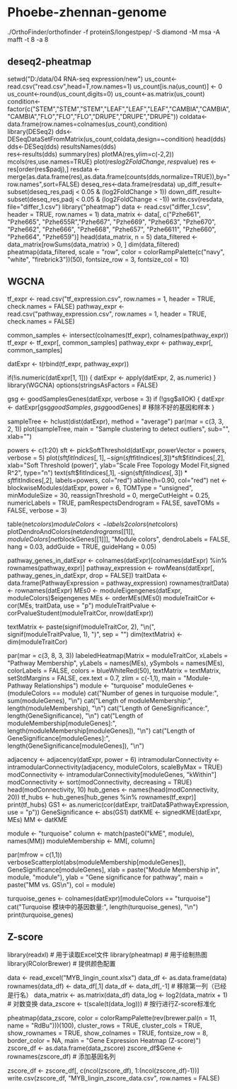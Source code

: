 # Phoebe-zhennan-genome

./OrthoFinder/orthofinder -f proteinS/longestpep/ -S diamond -M msa -A mafft -t 8 -a 8



## deseq2-pheatmap
setwd("D:/data/04 RNA-seq expression/new")
us_count<-read.csv("read.csv",head=T,row.names=1) 
us_count[is.na(us_count)] <- 0 
us_count<-round(us_count,digits=0) 
us_count<-as.matrix(us_count) 
condition<-factor(c("STEM","STEM","STEM","LEAF","LEAF","LEAF","CAMBIA","CAMBIA","CAMBIA","FLO","FLO","FLO","DRUPE","DRUPE","DRUPE"))
coldata<-data.frame(row.names=colnames(us_count),condition)  
library(DESeq2) 
dds<-DESeqDataSetFromMatrix(us_count,coldata,design=~condition)
head(dds)
dds<-DESeq(dds) 
resultsNames(dds)  
res<-results(dds) 
summary(res)
plotMA(res,ylim=c(-2,2)) 
mcols(res,use.names=TRUE)
plot(res$log2FoldChange,res$pvalue) 
res <- res[order(res$padj),]
resdata <-merge(as.data.frame(res),as.data.frame(counts(dds,normalize=TRUE)),by="row.names",sort=FALSE)
deseq_res<-data.frame(resdata)
up_diff_result<-subset(deseq_res,padj < 0.05 & (log2FoldChange > 1)) 
down_diff_result<-subset(deseq_res,padj < 0.05 & (log2FoldChange < -1)) 
write.csv(resdata, file="differ_1.csv")
library("pheatmap")
data <- read.csv("differ_1.csv", header = TRUE, row.names = 1)
data_matrix <- data[, c("Pzhe661", "Pzhe665", "Pzhe655R","Pzhe667", "Pzhe669", "Pzhe663", "Pzhe670", 
                        "Pzhe662", "Pzhe666", "Pzhe668", "Pzhe657", "Pzhe6611", "Pzhe660", 
                        "Pzhe664", "Pzhe659")]
head(data_matrix, n = 5)
data_filtered <- data_matrix[rowSums(data_matrix) > 0, ]
dim(data_filtered)
pheatmap(data_filtered, 
         scale = "row", 
         color = colorRampPalette(c("navy", "white", "firebrick3"))(50), 
         fontsize_row = 3, 
         fontsize_col = 10)

## WGCNA
tf_expr <- read.csv("tf_expression.csv", row.names = 1, header = TRUE, check.names = FALSE)
pathway_expr <- read.csv("pathway_expression.csv", row.names = 1, header = TRUE, check.names = FALSE)


common_samples <- intersect(colnames(tf_expr), colnames(pathway_expr))
tf_expr <- tf_expr[, common_samples]
pathway_expr <- pathway_expr[, common_samples]

datExpr <- t(rbind(tf_expr, pathway_expr))


if(!is.numeric(datExpr[1, 1])) {
  datExpr <- apply(datExpr, 2, as.numeric)
}
library(WGCNA)
options(stringsAsFactors = FALSE)

gsg <- goodSamplesGenes(datExpr, verbose = 3)
if (!gsg$allOK) {
  datExpr <- datExpr[gsg$goodSamples, gsg$goodGenes] # 移除不好的基因和样本
}

sampleTree <- hclust(dist(datExpr), method = "average")
par(mar = c(3, 3, 2, 1))
plot(sampleTree, main = "Sample clustering to detect outliers", sub="", xlab="")

powers <- c(1:20)
sft <- pickSoftThreshold(datExpr, powerVector = powers, verbose = 5)
plot(sft$fitIndices[,1], -sign(sft$fitIndices[,3])*sft$fitIndices[,2],
     xlab="Soft Threshold (power)", ylab="Scale Free Topology Model Fit,signed R^2", type="n")
text(sft$fitIndices[,1], -sign(sft$fitIndices[,3])*sft$fitIndices[,2],
     labels=powers, col="red")
abline(h=0.90, col="red") 
net <- blockwiseModules(datExpr,
                        power = 6, 
                        TOMType = "unsigned",
                        minModuleSize = 30,
                        reassignThreshold = 0,
                        mergeCutHeight = 0.25,
                        numericLabels = TRUE,
                        pamRespectsDendrogram = FALSE,
                        saveTOMs = FALSE,
                        verbose = 3)

table(net$colors)
moduleColors <- labels2colors(net$colors)
plotDendroAndColors(net$dendrograms[[1]], moduleColors[net$blockGenes[[1]]],
                    "Module colors",
                    dendroLabels = FALSE, hang = 0.03,
                    addGuide = TRUE, guideHang = 0.05)

pathway_genes_in_datExpr <- colnames(datExpr)[colnames(datExpr) %in% rownames(pathway_expr)]
pathway_expression <- rowMeans(datExpr[, pathway_genes_in_datExpr, drop = FALSE])
traitData <- data.frame(PathwayExpression = pathway_expression)
rownames(traitData) <- rownames(datExpr)
MEs0 <- moduleEigengenes(datExpr, moduleColors)$eigengenes
MEs <- orderMEs(MEs0) 
moduleTraitCor <- cor(MEs, traitData, use = "p")
moduleTraitPvalue <- corPvalueStudent(moduleTraitCor, nrow(datExpr))

textMatrix <- paste(signif(moduleTraitCor, 2), "\n(",
                    signif(moduleTraitPvalue, 1), ")", sep = "")
dim(textMatrix) <- dim(moduleTraitCor)

par(mar = c(3, 8, 3, 3))
labeledHeatmap(Matrix = moduleTraitCor,
               xLabels = "Pathway Membership",
               yLabels = names(MEs),
               ySymbols = names(MEs),
               colorLabels = FALSE,
               colors = blueWhiteRed(50),
               textMatrix = textMatrix,
               setStdMargins = FALSE,
               cex.text = 0.7,
               zlim = c(-1,1),
               main = "Module-Pathway Relationships")
module <- "turquoise"
moduleGenes <- (moduleColors == module) 
cat("Number of genes in turquoise module:", sum(moduleGenes), "\n")
cat("Length of moduleMembership:", length(moduleMembership), "\n")
cat("Length of GeneSignificance:", length(GeneSignificance), "\n")
cat("Length of moduleMembership[moduleGenes]:", length(moduleMembership[moduleGenes]), "\n")
cat("Length of GeneSignificance[moduleGenes]:", length(GeneSignificance[moduleGenes]), "\n")

adjacency <- adjacency(datExpr, power = 6)
intramodularConnectivity <- intramodularConnectivity(adjacency, moduleColors, scaleByMax = TRUE)
modConnectivity <- intramodularConnectivity[moduleGenes, "kWithin"]
modConnectivity <- sort(modConnectivity, decreasing = TRUE)
head(modConnectivity, 10)
hub_genes <- names(head(modConnectivity, 20))
tf_hubs <- hub_genes[hub_genes %in% rownames(tf_expr)]
print(tf_hubs)
GS1 <- as.numeric(cor(datExpr, traitData$PathwayExpression, use = "p"))
GeneSignificance <- abs(GS1)
datKME <- signedKME(datExpr, MEs)
MM <- datKME

module <- "turquoise"
column <- match(paste0("kME", module), names(MM))
moduleMembership <- MM[, column]

par(mfrow = c(1,1))
verboseScatterplot(abs(moduleMembership[moduleGenes]),
                   GeneSignificance[moduleGenes],
                   xlab = paste("Module Membership in", module, "module"),
                   ylab = "Gene significance for pathway",
                   main = paste("MM vs. GS\n"),
                   col = module)

turquoise_genes <- colnames(datExpr)[moduleColors == "turquoise"]
cat("Turquoise 模块中的基因数量:", length(turquoise_genes), "\n")
print(turquoise_genes)

## Z-score
library(readxl)    # 用于读取Excel文件
library(pheatmap)  # 用于绘制热图
library(RColorBrewer) # 提供颜色配置

data <- read_excel("MYB_lingin_count.xlsx")
data_df <- as.data.frame(data)
rownames(data_df) <- data_df[,1]
data_df <- data_df[,-1] # 移除第一列（已经是行名）
data_matrix <- as.matrix(data_df)
data_log <- log2(data_matrix + 1) # 对数变换
data_zscore <- t(scale(t(data_log))) # 按行进行Z-score标准化

pheatmap(data_zscore,
         color = colorRampPalette(rev(brewer.pal(n = 11, name = "RdBu")))(100),
         cluster_rows = TRUE,
         cluster_cols = TRUE,
         show_rownames = TRUE,
         show_colnames = TRUE,
         fontsize_row = 8,
         border_color = NA,
         main = "Gene Expression Heatmap (Z-score)")
zscore_df <- as.data.frame(data_zscore)
zscore_df$Gene <- rownames(zscore_df)  # 添加基因名列

zscore_df <- zscore_df[, c(ncol(zscore_df), 1:(ncol(zscore_df)-1))]
write.csv(zscore_df, "MYB_lingin_zscore_data.csv", row.names = FALSE)


